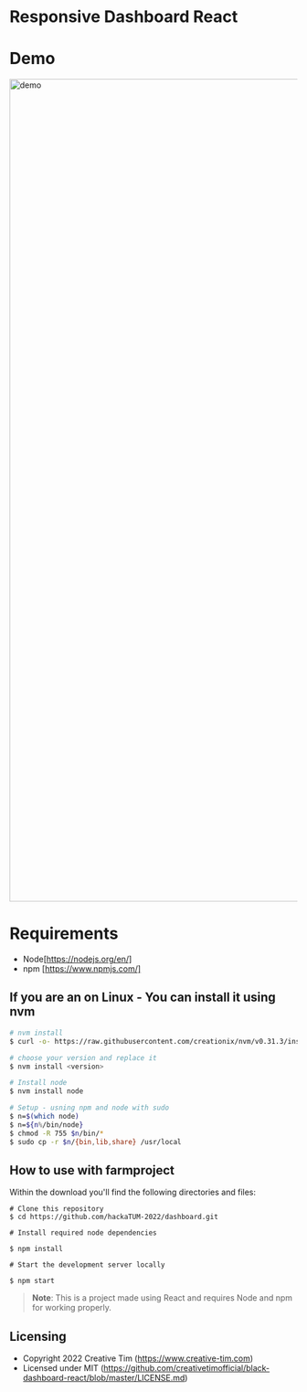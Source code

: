 # Responsive Dashboard React
# Demo
<img width="1440" alt="demo" src="https://user-images.githubusercontent.com/90095481/203121133-78627b38-186f-4690-9fc7-237719c09af5.png">

# Requirements
- Node[https://nodejs.org/en/]
- npm [https://www.npmjs.com/]

## If you are an on Linux - You can install it using nvm
```bash
# nvm install
$ curl -o- https://raw.githubusercontent.com/creationix/nvm/v0.31.3/install.sh | bash

# choose your version and replace it
$ nvm install <version>

# Install node
$ nvm install node

# Setup - usning npm and node with sudo
$ n=$(which node)
$ n=${n%/bin/node}
$ chmod -R 755 $n/bin/* 
$ sudo cp -r $n/{bin,lib,share} /usr/local 
```

## How to use with farmproject

Within the download you'll find the following directories and files:

```
# Clone this repository 
$ cd https://github.com/hackaTUM-2022/dashboard.git

# Install required node dependencies

$ npm install 

# Start the development server locally

$ npm start
```

> **Note**: This is a project made using React and requires Node and npm for working properly.

## Licensing

- Copyright 2022 Creative Tim (https://www.creative-tim.com)
- Licensed under MIT (https://github.com/creativetimofficial/black-dashboard-react/blob/master/LICENSE.md)
